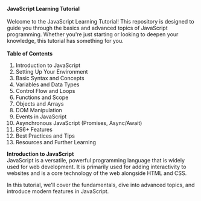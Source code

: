 **JavaScript Learning Tutorial** </br></br>
Welcome to the JavaScript Learning Tutorial! This repository is designed to guide you through the basics and advanced topics of JavaScript programming. Whether you're just starting or looking to deepen your knowledge, this tutorial has something for you.</br></br>
**Table of Contents**</br>
1. Introduction to JavaScript</br>
2. Setting Up Your Environment</br>
3. Basic Syntax and Concepts</br>
4. Variables and Data Types</br>
5. Control Flow and Loops</br>
6. Functions and Scope</br>
7. Objects and Arrays</br>
8. DOM Manipulation</br>
9. Events in JavaScript</br>
10. Asynchronous JavaScript (Promises, Async/Await)</br>
11. ES6+ Features</br>
12. Best Practices and Tips</br>
13. Resources and Further Learning</br>

**Introduction to JavaScript**</br>
JavaScript is a versatile, powerful programming language that is widely used for web development. It is primarily used for adding interactivity to websites and is a core technology of the web alongside HTML and CSS.</br>

In this tutorial, we'll cover the fundamentals, dive into advanced topics, and introduce modern features in JavaScript.</br>
